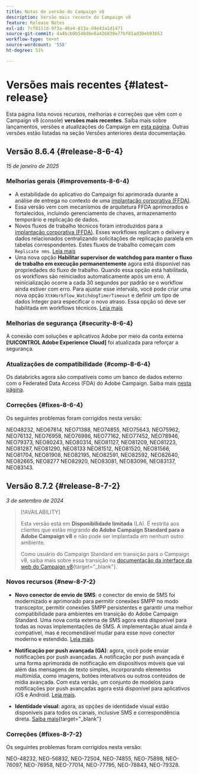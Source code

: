 ```yaml
---
title: Notas de versão do Campaign v8
description: Versão mais recente do Campaign v8
feature: Release Notes
exl-id: 7cf8111d-9f3a-46a4-813a-d4e43a1d1471
source-git-commit: 4a4bcb0b540d6e8a426839e77bf81ad30eb93653
workflow-type: tm+mt
source-wordcount: '558'
ht-degree: 51%

---
```


# Versões mais recentes {#latest-release}

Esta página lista novos recursos, melhorias e correções que vêm com o Campaign v8 (console) **versões mais recentes**. Saiba mais sobre lançamentos, versões e atualizações do Campaign em [esta página](upgrades.md). Outras versões estão listadas na seção Versões anteriores desta documentação.

## Versão 8.6.4 {#release-8-6-4}

_15 de janeiro de 2025_

### Melhorias gerais {#improvements-8-6-4}

* A estabilidade do aplicativo do Campaign foi aprimorada durante a análise de entrega no contexto de uma [implantação corporativa (FFDA)](../../v8/architecture/enterprise-deployment.md).
* Essa versão vem com mecanismos de arquitetura FFDA aprimorados e fortalecidos, incluindo gerenciamento de chaves, armazenamento temporário e replicação de dados.
* Novos fluxos de trabalho técnicos foram introduzidos para a [implantação corporativa (FFDA)](../../v8/architecture/enterprise-deployment.md). Esses workflows replicam o delivery e dados relacionados centralizando solicitações de replicação paralela em tabelas correspondentes. Estes fluxos de trabalho começam com `Replicate nms`. [Leia mais](../architecture/replication.md)
* Uma nova opção **Habilitar supervisor de watchdog para manter o fluxo de trabalho em execução permanentemente** agora está disponível nas propriedades do fluxo de trabalho. Quando essa opção está habilitada, os workflows são reiniciados automaticamente após um erro. A reinicialização ocorre a cada 30 segundos por padrão se o workflow ainda estiver com erro. Para ajustar esse intervalo, você pode criar uma nova opção `XtkWorkflow_WatchdogTimerTimeout` e definir um tipo de dados Integer para especificar o novo atraso. Essa opção só deve ser habilitada em workflows técnicos. [Leia mais](../../automation/workflow/workflow-properties.md#execution)

### Melhorias de segurança {#security-8-6-4}

A conexão com soluções e aplicativos Adobe por meio da conta externa **[!UICONTROL Adobe Experience Cloud]** foi atualizada para reforçar a segurança.

<!--
### Connection to Campaign {#ims-8-6-4}

**(Limited availability)** For a restricted list of customers, Campaign v8.6.4 can allow native authentication mode instead of Adobe Identity Management System (IMS). Note that if you are using Campaign native authentication, you cannot access to [Campaign Web User Interface](../start/campaign-ui.md#campaign-web-user-interface).-->

### Atualizações de compatibilidade {#comp-8-6-4}

Os databricks agora são compatíveis como um banco de dados externo com o Federated Data Access (FDA) do Adobe Campaign. Saiba mais [nesta página](compatibility-matrix.md#FederatedDataAccessFDA).

### Correções {#fixes-8-6-4}

Os seguintes problemas foram corrigidos nesta versão:

NEO48232, NEO67814, NEO71388, NEO74855, NEO75643, NEO75962, NEO76132, NEO76958, NEO76986, NEO77162, NEO77452, NEO78946, NEO79373, NEO80243, NEO80314, NEO81127, NEO81209, NEO81223, NEO81287, NEO81290, NEO8133 NEO81512, NEO81520, NEO81566, NEO81704, NEO81908, NEO82195, NEO82591, NEO82592, NEO82640, NEO82665, NEO8277 NEO82920, NEO83081, NEO83096, NEO83137, NEO83143.

## Versão 8.7.2 {#release-8-7-2}

_3 de setembro de 2024_

>[!AVAILABILITY]
>
>Esta versão está em **Disponibilidade limitada** (LA). É restrita aos clientes que estão migrando **do Adobe Campaign Standard para o Adobe Campaign v8** e não pode ser implantada em nenhum outro ambiente.
>
>Como usuário do Campaign Standard em transição para o Campaign v8, saiba mais sobre essa transição na [documentação da interface da web do Campaign v8](https://experienceleague.adobe.com/pt-br/docs/campaign-web/v8/start/acs-migration){target="_blank"}.

### Novos recursos {#new-8-7-2}

* **Novo conector de envio de SMS**: o conector de envio de SMS foi modernizado e aprimorado para permitir conexões SMPP no modo transceptor, permitir conexões SMPP persistentes e garantir uma melhor compatibilidade para ambientes em transição do Adobe Campaign Standard. Uma nova conta externa de SMS agora está disponível para todas as novas implementações de SMS. A implementação atual ainda é compatível, mas é recomendável mudar para esse novo conector moderno e estendido. [Leia mais](../send/sms/sms.md).

* **Notificação por push avançada (GA)**: agora, você pode enviar notificações por push avançadas. A notificação por push avançada é uma forma aprimorada de notificação em dispositivos móveis que vai além das mensagens de texto simples, incorporando elementos multimídia, como imagens, botões interativos ou outros conteúdos de mídia avançada. Com esta versão, um conjunto de modelos para notificações por push avançadas agora está disponível para aplicativos iOS e Android. [Leia mais](../send/rich-push-android.md).

* **Identidade visual**: agora, as opções de identidade visual estão disponíveis para todos os canais, inclusive SMS e correspondência direta. [Saiba mais](https://experienceleague.adobe.com/docs/experience-cloud/campaign/branding/branding-gs.html?lang=pt-BR){target="_blank"}

### Correções {#fixes-8-7-2}

Os seguintes problemas foram corrigidos nesta versão:

NEO-48232, NEO-56832, NEO-72504, NEO-74855, NEO-75898, NEO-76097, NEO-76958, NEO-77014, NEO-77795, NEO-78843, NEO-79328.